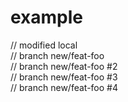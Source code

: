 # example
// modified local  
// branch new/feat-foo   
// branch new/feat-foo #2  
// branch new/feat-foo #3  
// branch new/feat-foo #4
 
